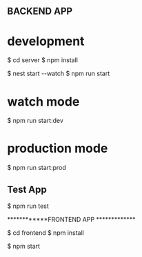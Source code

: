 ## BACKEND APP
# development

$ cd server
$ npm install

$ nest start --watch
$ npm run start

# watch mode
$ npm run start:dev

# production mode
$ npm run start:prod

## Test App
$ npm run test

************FRONTEND APP *************

$ cd frontend
$ npm install

$ npm start